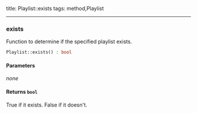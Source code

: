 title: Playlist::exists
tags: method,Playlist

---

<div class="method">
<h3 class="method-name">exists</h3>
<p>Function to determine if the specified playlist exists.</p>

```php
Playlist::exists() : bool
```

#### Parameters

*none*


#### Returns `bool`

True if it exists. False if it doesn't.


</div>